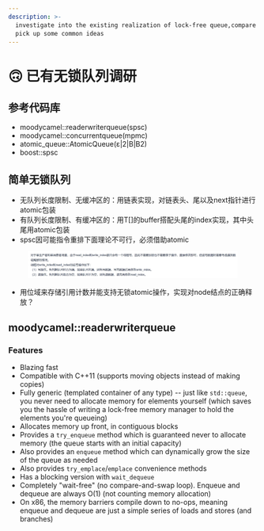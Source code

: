 ```yaml
---
description: >-
  investigate into the existing realization of lock-free queue,compare them and
  pick up some common ideas
---
```


# 🙃 已有无锁队列调研

## 参考代码库

* moodycamel::readerwriterqueue(spsc)
* moodycamel::concurrentqueue(mpmc)
* atomic\_queue::AtomicQueue(ε|2|B|B2)
* boost::spsc

## 简单无锁队列

* 无队列长度限制、无缓冲区的：用链表实现，对链表头、尾以及next指针进行atomic包装
* 有队列长度限制、有缓冲区的：用T\[]的buffer搭配头尾的index实现，其中头尾用atomic包装
* spsc因可能指令重排下面理论不可行，必须借助atomic

<figure><img src="../.gitbook/assets/image.png" alt=""><figcaption></figcaption></figure>

* 用位域来存储引用计数并能支持无锁atomic操作，实现对node结点的正确释放？

## moodycamel::readerwriterqueue

### Features

* Blazing fast
* Compatible with C++11 (supports moving objects instead of making copies)
* Fully generic (templated container of any type) -- just like `std::queue`, you never need to allocate memory for elements yourself (which saves you the hassle of writing a lock-free memory manager to hold the elements you're queueing)
* Allocates memory up front, in contiguous blocks
* Provides a `try_enqueue` method which is guaranteed never to allocate memory (the queue starts with an initial capacity)
* Also provides an `enqueue` method which can dynamically grow the size of the queue as needed
* Also provides `try_emplace`/`emplace` convenience methods
* Has a blocking version with `wait_dequeue`
* Completely "wait-free" (no compare-and-swap loop). Enqueue and dequeue are always O(1) (not counting memory allocation)
* On x86, the memory barriers compile down to no-ops, meaning enqueue and dequeue are just a simple series of loads and stores (and branches)




